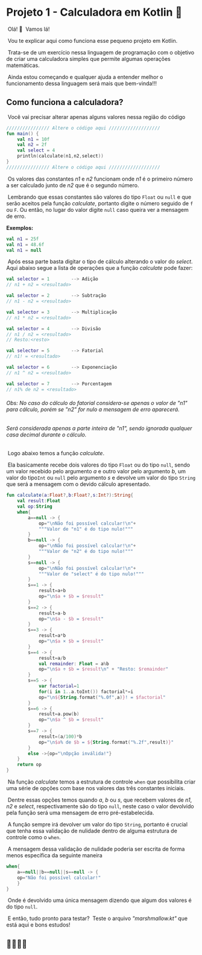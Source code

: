 # Projeto 1 - Calculadora em Kotlin :1234:

​	Olá! :star2:
​	Vamos lá!

​	Vou te explicar aqui como funciona esse pequeno projeto em Kotlin.

​	Trata-se de um exercício nessa linguagem de programação com o objetivo de criar uma calculadora simples que permite algumas operações matemáticas.

​	Ainda estou começando e qualquer ajuda a entender melhor o funcionamento dessa linguagem será mais que bem-vinda!!!



## Como funciona a calculadora?

​	Você vai precisar alterar apenas alguns valores nessa região do código

````kotlin
//////////////// Altere o código aqui ///////////////////
fun main() {
    val n1 = 10f
    val n2 = 2f
    val select = 4
    println(calculate(n1,n2,select))
}
//////////////// Altere o código aqui ///////////////////
````

​	Os valores das constantes *n1* e *n2* funcionam onde *n1* é o primeiro número a ser calculado junto de *n2* que é o segundo número.

​	Lembrando que essas constantes são valores do tipo `Float` ou `null` e que serão aceitos pela função *calculate*, portanto digite o número seguido de `f` ou `F`. Ou então, no lugar do valor digite `null` caso queira ver a mensagem de erro.

**Exemplos:**

````kotlin
val n1 = 25f    
val n1 = 48.6f
val n1 = null 
````

​	Após essa parte basta digitar o tipo de cálculo alterando o valor do *select*. Aqui abaixo segue a lista de operações que a função *calculate* pode fazer:

````kotlin
val selector = 1        --> Adição
// n1 + n2 = <resultado>

val selector = 2        --> Subtração
// n1 - n2 = <resultado>

val selector = 3        --> Multiplicação
// n1 * n2 = <resultado>

val selector = 4        --> Divisão
// n1 / n2 = <resultado>
// Resto:<resto>

val selector = 5        --> Fatorial
// n1! = <resultado>

val selector = 6        --> Exponenciação
// n1 ^ n2 = <resultado>

val selector = 7        --> Porcentagem
// n1% de n2 = <resultado>
````

###### _Obs: No caso do cálculo do fatorial considera-se apenas o valor de "n1" para cálculo, porém se "n2" for nulo a mensagem de erro aparecerá._

###### _Será considerada apenas a parte inteira de "n1", sendo ignorada qualquer casa decimal durante o cálculo._


​	Logo abaixo temos a função _calculate_.

​	Ela basicamente recebe dois valores do tipo `Float` ou do tipo `null`, sendo um valor recebido pelo argumento *a* e outro valor pelo argumento *b*, um valor do tipo`Int` ou `null` pelo argumento *s* e devolve um valor do tipo `String` que será a mensagem com o devido cálculo apresentado.

````kotlin
fun calculate(a:Float?,b:Float?,s:Int?):String{
    val result:Float
    val op:String
    when{
        a==null -> {
            op="\nNão foi possível calcular!\n"+
            """Valor de "n1" é do tipo nulo!"""
        }
        b==null -> {
            op="\nNão foi possível calcular!\n"+
            """Valor de "n2" é do tipo nulo!"""
        }
        s==null -> {
            op="\nNão foi possível calcular!\n"+
            """Valor de "select" é do tipo nulo!"""
        }
        s==1 -> {
            result=a+b
            op="\n$a + $b = $result"
        }
        s==2 -> {
            result=a-b
            op="\n$a - $b = $result"
        }
        s==3 -> {
            result=a*b
            op="\n$a × $b = $result"
        }
        s==4 -> {
            result=a/b
            val remainder: Float = a%b
            op="\n$a ÷ $b = $result\n" + "Resto: $remainder"
        }
        s==5 -> {
            var factorial=1
            for(i in 1..a.toInt()) factorial*=i
            op="\n${String.format("%.0f",a)}! = $factorial"
        }
        s==6 -> {
            result=a.pow(b)
            op="\n$a ^ $b = $result"
        }
        s==7 -> {
            result=(a/100)*b
            op="\n$a% de $b = ${String.format("%.2f",result)}"
        }
        else ->{op="\nOpção inválida!"}
    }
    return op
}
````

​	Na função *calculate* temos a estrutura de controle `when` que possibilita criar uma série de opções com base nos valores das três constantes iniciais.

​	Dentre essas opções temos quando *a*, *b* ou *s*, que recebem valores de *n1*, *n2* e *select*, respectivamente são do tipo `null`, neste caso o valor devolvido pela função será uma mensagem de erro pré-estabelecida.

​	A função sempre irá devolver um valor do tipo `String`, portanto é crucial que tenha essa validação de nulidade dentro de alguma estrutura de controle como o `when`.

​	A mensagem dessa validação de nulidade poderia ser escrita de forma menos específica da seguinte maneira

````kotlin
when{
	a==null||b==null||s==null -> {
	op="Não foi possível calcular!"
	}
}
````

​	Onde é devolvido uma única mensagem dizendo que algum dos valores é do tipo `null`.

​	E então, tudo pronto para testar?
​	Teste o arquivo *"marshmallow.kt"* que está aqui e bons estudos! 

## 	:rocket::star2::star2::star2:
